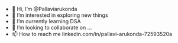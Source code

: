 - 👋 Hi, I’m @Pallaviarukonda
- 👀 I’m interested in exploring new things
- 🌱 I’m currently learning DSA
- 💞️ I’m looking to collaborate on ...
- 📫 How to reach me linkedin.com/in/pallavi-arukonda-72593520a

<!---
Pallaviarukonda/Pallaviarukonda is a ✨ special ✨ repository because its `README.md` (this file) appears on your GitHub profile.
You can click the Preview link to take a look at your changes.
--->
